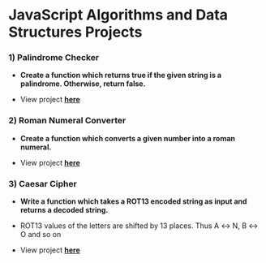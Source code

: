 # JavaScript Algorithms and Data Structures Projects

### 1) Palindrome Checker

* **Create a function which returns true if the given string is a palindrome. Otherwise, return false.**

* View project [**here**](/02%20-%20Javascript%20Algorithms%20and%20Data%20Structures/10%20-%20JavaScript%20Algorithms%20and%20Data%20Structures%20Projects/1%20-%20Palindrome%20Challenge)

### 2) Roman Numeral Converter

* **Create a function which converts a given number into a roman numeral.**

* View project [**here**](/10%20-%20JavaScript%20Algorithms%20and%20Data%20Structures%20Projects/2%20-%20Roman%20Numeral%20Converter/)


### 3) Caesar Cipher

* **Write a function which takes a ROT13 encoded string as input and returns a decoded string.**

* ROT13 values of the letters are shifted by 13 places. Thus A ↔ N, B ↔ O and so on

* View project [**here**](/10%20-%20JavaScript%20Algorithms%20and%20Data%20Structures%20Projects/3%20-%20Caeser%20Cipher/)